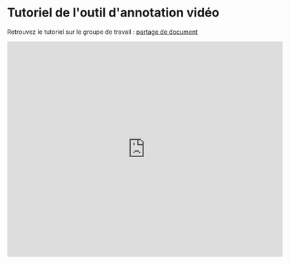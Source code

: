 # Tutoriel de l'outil d'annotation vidéo

<i class="fa fa-arrow-right"></i> Retrouvez le tutoriel sur le groupe de travail : [partage de document]

<iframe src="http://docs.google.com/gview?a=v&pid=explorer&chrome=false&api=true&embedded=true&srcid=0ByHITK506gBHYy1lZHhhZkpkZTA&hl=en&embedded=true" frameborder="0" width="640" height="500"></iframe>

[partage de document]: https://drive.google.com/file/d/0ByHITK506gBHYy1lZHhhZkpkZTA/view?usp=sharing
